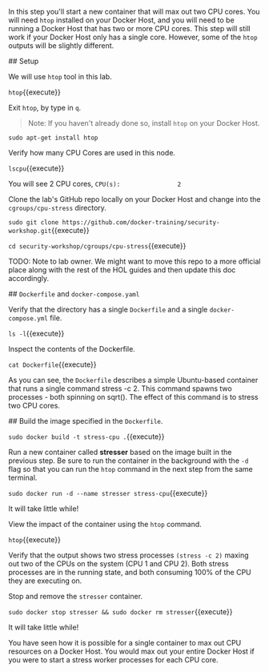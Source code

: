 
In this step you'll start a new container that will max out two CPU cores. You will need `htop` installed on your Docker Host, and you will need to be running a Docker Host that has two or more CPU cores. This step will still work if your Docker Host only has a single core. However, some of the `htop` outputs will be slightly different.



## Setup

We will use `htop` tool in this lab.

`htop`{{execute}}

Exit `htop`, by type in `q`.

> Note: If you haven't already done so, install `htop` on your Docker Host.


`sudo apt-get install htop`

Verify how many CPU Cores are used in this node.

`lscpu`{{execute}}

You will see 2 CPU cores, `` CPU(s):                2 ``

Clone the lab's GitHub repo locally on your Docker Host and change into the `cgroups/cpu-stress` directory.


`sudo git clone https://github.com/docker-training/security-workshop.git`{{execute}}

`cd security-workshop/cgroups/cpu-stress`{{execute}}


TODO: Note to lab owner. We might want to move this repo to a more official place along with the rest of the HOL guides and then update this doc accordingly.

## `Dockerfile` and `docker-compose.yaml`

Verify that the directory has a single `Dockerfile` and a single `docker-compose.yml` file.

`ls -l`{{execute}}

Inspect the contents of the Dockerfile.

`cat Dockerfile`{{execute}}

As you can see, the `Dockerfile` describes a simple Ubuntu-based container that runs a single command stress -c 2. This command spawns two processes - both spinning on sqrt(). The effect of this command is to stress two CPU cores.

## Build the image specified in the `Dockerfile`.

`sudo docker build -t stress-cpu .`{{execute}}

Run a new container called **stresser** based on the image built in the previous step.
Be sure to run the container in the background with the ``-d`` flag so that you can run the `htop` command in the next step from the same terminal.

`sudo docker run -d --name stresser stress-cpu`{{execute}}

It will take little while!

View the impact of the container using the `htop` command.

`htop`{{execute}}

Verify that the output shows two stress processes ``(stress -c 2)`` maxing out two of the CPUs on the system (CPU 1 and CPU 2). Both stress processes are in the running state, and both consuming 100% of the CPU they are executing on.

Stop and remove the `stresser` container.

`sudo docker stop stresser && sudo docker rm stresser`{{execute}}

It will take little while!


You have seen how it is possible for a single container to max out CPU resources on a Docker Host. You would max out your entire Docker Host if you were to start a stress worker processes for each CPU core.
